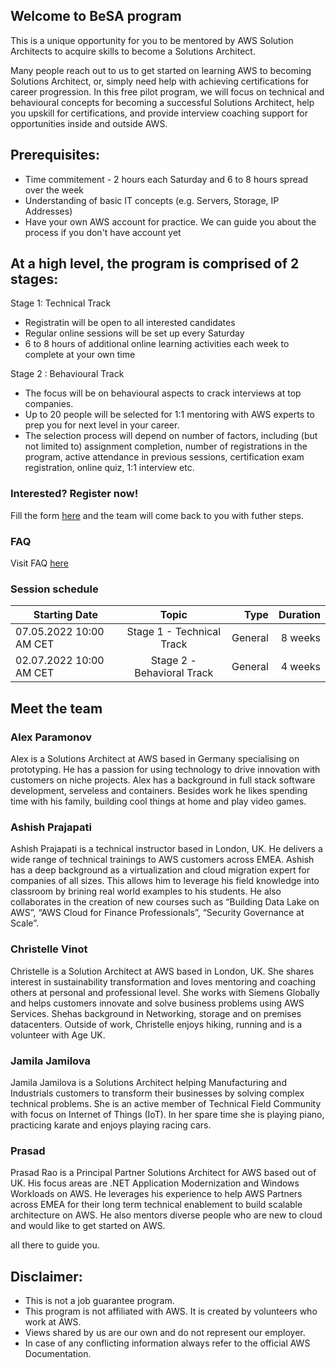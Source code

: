 ## Welcome to BeSA program

This is a unique opportunity for you to be mentored by AWS Solution Architects to acquire skills to become a Solutions Architect.

Many people reach out to us to get started on learning AWS to becoming Solutions Architect, or, simply need help with achieving certifications for career progression.
In this free pilot program, we will focus on technical and behavioural concepts for becoming a successful Solutions Architect, help you upskill for certifications, and provide interview coaching support for opportunities inside and outside AWS.

## Prerequisites:
- Time commitement - 2 hours each Saturday and 6 to 8 hours spread over the week 
- Understanding of basic IT concepts (e.g. Servers, Storage, IP Addresses)
- Have your own AWS account for practice. We can guide you about the process if you don't have account yet 

## At a high level, the program is comprised of 2 stages:

Stage 1: Technical Track

- Registratin will be open to all interested candidates
- Regular online sessions will be set up every Saturday
- 6 to 8 hours of additional online learning activities each week to complete at your own time

Stage 2 : Behavioural Track

- The focus will be on behavioural aspects to crack interviews at top companies. 
- Up to 20 people will be selected for 1:1 mentoring with AWS experts to prep you for next level in your career.
- The selection process will depend on number of factors, including (but not limited to) assignment completion, number of registrations in the program, active attendance in previous sessions, certification exam registration, online quiz, 1:1 interview etc.


### Interested? Register now!

Fill the form [here](https://docs.google.com/forms/d/e/1FAIpQLSd8nyKV05msGbFaaT83HWbVK3TsNomM0pU4tIfzMrGZtFda5Q/viewform) and the team will come back to you with futher steps.


### FAQ

Visit FAQ [here](faq.md)

### Session schedule

| Starting Date           |             Topic                |   Type    | Duration  |
|-------------------------|:--------------------------------:|----------:|----------:|
| 07.05.2022 10:00 AM CET |  Stage 1 - Technical Track       | General   | 8 weeks   |
| 02.07.2022 10:00 AM CET |  Stage 2 - Behavioral Track      | General   | 4 weeks   |


## Meet the team

### Alex Paramonov
Alex is a Solutions Architect at AWS based in Germany specialising on prototyping. He has a passion for using technology to drive innovation with customers on niche projects. Alex has a background in full stack software development, serveless and containers. Besides work he likes spending time with his family, building cool things at home and play video games. 

### Ashish Prajapati
Ashish Prajapati is a technical instructor based in London, UK. He delivers a wide range of technical trainings to AWS customers across EMEA. Ashish has a deep background as a virtualization and cloud migration expert for companies of all sizes. This allows him to leverage his field knowledge into classroom by brining real world examples to his students. He also collaborates in the creation of new courses such as “Building Data Lake on AWS”, “AWS Cloud for Finance Professionals”, “Security Governance at Scale”.

### Christelle Vinot
Christelle is a Solution Architect at AWS based in London, UK. She shares interest in sustainability transformation and loves mentoring and coaching others at personal and professional level. She works with Siemens Globally and helps customers innovate and solve business problems using AWS Services. Shehas background in Networking, storage and on premises datacenters.  Outside of work, Christelle enjoys hiking, running and is a volunteer with Age UK.  

### Jamila Jamilova
Jamila Jamilova is a Solutions Architect helping Manufacturing and Industrials customers to transform their businesses by solving complex technical problems. She is an active member of Technical Field Community with focus on Internet of Things (IoT). In her spare time she is playing piano, practicing karate and enjoys playing racing cars.

### Prasad
Prasad Rao is a Principal Partner Solutions Architect for AWS based out of UK. His focus areas are .NET Application Modernization and Windows Workloads on AWS. He leverages his experience to help AWS Partners across EMEA for their long term technical enablement to build scalable architecture on AWS. He also mentors diverse people who are new to cloud and would like to get started on AWS.


all there to guide you.

## Disclaimer:
- This is not a job guarantee program. 
- This program is not affiliated with AWS. It is created by volunteers who work at AWS.
- Views shared by us are our own and do not represent our employer.
- In case of any conflicting information always refer to the official AWS Documentation.

